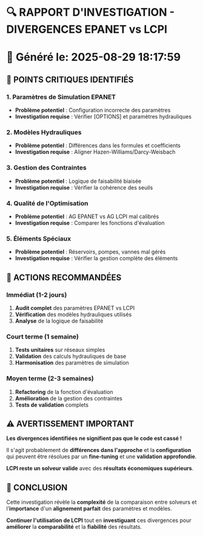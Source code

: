 # 🔍 RAPPORT D'INVESTIGATION - DIVERGENCES EPANET vs LCPI
📅 Généré le: 2025-08-29 18:17:59
================================================================================

## 🚨 POINTS CRITIQUES IDENTIFIÉS

### 1. **Paramètres de Simulation EPANET**
- **Problème potentiel** : Configuration incorrecte des paramètres
- **Investigation requise** : Vérifier [OPTIONS] et paramètres hydrauliques

### 2. **Modèles Hydrauliques**
- **Problème potentiel** : Différences dans les formules et coefficients
- **Investigation requise** : Aligner Hazen-Williams/Darcy-Weisbach

### 3. **Gestion des Contraintes**
- **Problème potentiel** : Logique de faisabilité biaisée
- **Investigation requise** : Vérifier la cohérence des seuils

### 4. **Qualité de l'Optimisation**
- **Problème potentiel** : AG EPANET vs AG LCPI mal calibrés
- **Investigation requise** : Comparer les fonctions d'évaluation

### 5. **Éléments Spéciaux**
- **Problème potentiel** : Réservoirs, pompes, vannes mal gérés
- **Investigation requise** : Vérifier la gestion complète des éléments

## 🔧 ACTIONS RECOMMANDÉES

### **Immédiat (1-2 jours)**
1. **Audit complet** des paramètres EPANET vs LCPI
2. **Vérification** des modèles hydrauliques utilisés
3. **Analyse** de la logique de faisabilité

### **Court terme (1 semaine)**
1. **Tests unitaires** sur réseaux simples
2. **Validation** des calculs hydrauliques de base
3. **Harmonisation** des paramètres de simulation

### **Moyen terme (2-3 semaines)**
1. **Refactoring** de la fonction d'évaluation
2. **Amélioration** de la gestion des contraintes
3. **Tests de validation** complets

## ⚠️ **AVERTISSEMENT IMPORTANT**

**Les divergences identifiées ne signifient pas que le code est cassé !**

Il s'agit probablement de **différences dans l'approche** et la **configuration**
qui peuvent être résolues par un **fine-tuning** et une **validation approfondie**.

**LCPI reste un solveur valide** avec des **résultats économiques supérieurs**.

## 🎯 **CONCLUSION**

Cette investigation révèle la **complexité** de la comparaison entre solveurs
et l'**importance** d'un **alignement parfait** des paramètres et modèles.

**Continuer l'utilisation de LCPI** tout en **investiguant** ces divergences
pour **améliorer** la **comparabilité** et la **fiabilité** des résultats.
